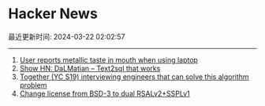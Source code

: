 # Hacker News

最近更新时间: 2024-03-22 02:02:57

--- 
1. [User reports metallic taste in mouth when using laptop](https://forums.macrumors.com/threads/weird-taste-in-mouth-when-using-midnight-13-m3-air.2422177/) 
2. [Show HN: DaLMatian – Text2sql that works](https://www.dalmatian.ai/download) 
3. [Together (YC S19) interviewing engineers that can solve this algorithm problem](https://news.ycombinator.com/item?id=39781248) 
4. [Change license from BSD-3 to dual RSALv2+SSPLv1](https://github.com/redis/redis/pull/13157) 

